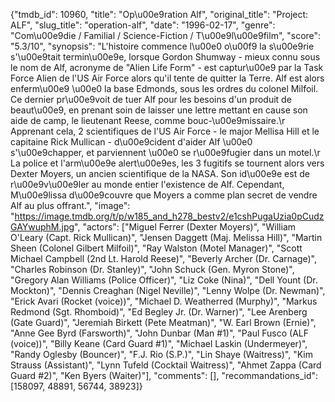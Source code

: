 {"tmdb_id": 10960, "title": "Op\u00e9ration Alf", "original_title": "Project: ALF", "slug_title": "operation-alf", "date": "1996-02-17", "genre": "Com\u00e9die / Familial / Science-Fiction / T\u00e9l\u00e9film", "score": "5.3/10", "synopsis": "L'histoire commence l\u00e0 o\u00f9 la s\u00e9rie s'\u00e9tait termin\u00e9e, lorsque Gordon Shumway - mieux connu sous le nom de Alf, acronyme de \"Alien Life Form\" - est captur\u00e9 par la Task Force Alien de l'US Air Force alors qu'il tente de quitter la Terre. Alf est alors enferm\u00e9 \u00e0 la base Edmonds, sous les ordres du colonel Milfoil. Ce dernier pr\u00e9voit de tuer Alf pour les besoins d'un produit de beaut\u00e9, en prenant soin de laisser une lettre mettant en cause son aide de camp, le lieutenant Reese, comme bouc-\u00e9missaire.\r Apprenant cela, 2 scientifiques de l'US Air Force - le major Mellisa Hill et le capitaine Rick Mullican  - d\u00e9cident d'aider Alf \u00e0 s'\u00e9chapper, et parviennent \u00e0 se r\u00e9fugier dans un motel.\r La police et l'arm\u00e9e alert\u00e9es, les 3 fugitifs se tournent alors vers Dexter Moyers, un ancien scientifique de la NASA. Son id\u00e9e est de r\u00e9v\u00e9ler au monde entier l'existence de Alf. Cependant, M\u00e9lissa d\u00e9couvre que Moyers a comme plan secret de vendre Alf au plus offrant.", "image": "https://image.tmdb.org/t/p/w185_and_h278_bestv2/e1cshPugaUzia0pCudzGAYwuphM.jpg", "actors": ["Miguel Ferrer (Dexter Moyers)", "William O'Leary (Capt. Rick Mullican)", "Jensen Daggett (Maj. Melissa Hill)", "Martin Sheen (Colonel Gilbert Milfoil)", "Ray Walston (Motel Manager)", "Scott Michael Campbell (2nd Lt. Harold Reese)", "Beverly Archer (Dr. Carnage)", "Charles Robinson (Dr. Stanley)", "John Schuck (Gen. Myron Stone)", "Gregory Alan Williams (Police Officer)", "Liz Coke (Nina)", "Dell Yount (Dr. Mockton)", "Dennis Creaghan (Nigel Neville)", "Lenny Wolpe (Dr. Newman)", "Erick Avari (Rocket (voice))", "Michael D. Weatherred (Murphy)", "Markus Redmond (Sgt. Rhomboid)", "Ed Begley Jr. (Dr. Warner)", "Lee Arenberg (Gate Guard)", "Jeremiah Birkett (Pete Meatman)", "W. Earl Brown (Ernie)", "Anne Gee Byrd (Farsworth)", "John Dunbar (Man #1)", "Paul Fusco (ALF (voice))", "Billy Keane (Card Guard #1)", "Michael Laskin (Undermeyer)", "Randy Oglesby (Bouncer)", "F.J. Rio (S.P.)", "Lin Shaye (Waitress)", "Kim Strauss (Assistant)", "Lynn Tufeld (Cocktail Waitress)", "Ahmet Zappa (Card Guard #2)", "Ken Byers (Waiter)"], "comments": [], "recommandations_id": [158097, 48891, 56744, 38923]}
